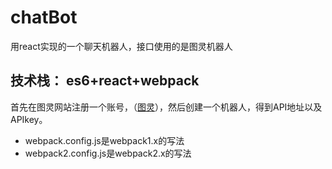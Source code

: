 # chatBot
用react实现的一个聊天机器人，接口使用的是图灵机器人
## 技术栈： es6+react+webpack

首先在图灵网站注册一个账号，（[图灵](http://www.tuling123.com)），然后创建一个机器人，得到API地址以及APIkey。

* webpack.config.js是webpack1.x的写法
* webpack2.config.js是webpack2.x的写法
